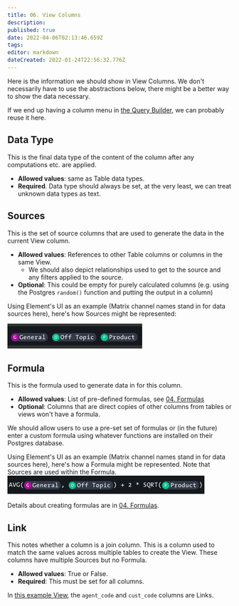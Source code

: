 ```yaml
---
title: 06. View Columns
description: 
published: true
date: 2022-04-06T02:13:46.659Z
tags: 
editor: markdown
dateCreated: 2022-01-24T22:56:32.776Z
---
```


Here is the information we should show in View Columns. We don't necessarily have to use the abstractions below, there might be a better way to show the data necessary.

If we end up having a column menu in [the Query Builder](/en/product/specs/2022-01-views/03-the-query-builder), we can probably reuse it here.

## Data Type
This is the final data type of the content of the column after any computations etc. are applied.
- **Allowed values**: same as Table data types.
- **Required**. Data type should always be set, at the very least, we can treat unknown data types as text.

## Sources
This is the set of source columns that are used to generate the data in the current View column.
- **Allowed values**: References to other Table columns or columns in the same View.
    - We should also depict relationships used to get to the source and any filters applied to the source.
- **Optional**: This could be empty for purely calculated columns (e.g. using the Postgres `random()` function and putting the output in a column)

Using Element's UI as an example (Matrix channel names stand in for data sources here), here's how Sources might be represented:

![screen_shot_2022-01-20_at_4.21.05_pm.png](/assets/product/specs/2022-01-views/06-view-columns/screen_shot_2022-01-20_at_4.21.05_pm.png)

## Formula
This is the formula used to generate data in for this column.
- **Allowed values**: List of pre-defined formulas, see [04. Formulas](/en/product/specs/2022-01-views/04-formulas)
- **Optional**: Columns that are direct copies of other columns from tables or views won't have a formula.

We should allow users to use a pre-set set of formulas or (in the future) enter a custom formula using whatever functions are installed on their Postgres database.

Using Element's UI as an example (Matrix channel names stand in for data sources here), here's how a Formula might be represented. Note that Sources are used within the Formula.
![screen_shot_2022-01-20_at_4.23.21_pm.png](/assets/product/specs/2022-01-views/06-view-columns/screen_shot_2022-01-20_at_4.23.21_pm.png)

Details about creating formulas are in [04. Formulas](/en/product/specs/2022-01-views/04-formulas).

## Link
This notes whether a column is a join column. This is a column used to match the same values across multiple tables to create the View. These columns have multiple Sources but no Formula.
- **Allowed values**: True or False.
- **Required**: This must be set for all columns.

In [this example View](https://www.w3resource.com/sql/creating-views/create-view-with-join.php), the `agent_code` and `cust_code` columns are Links.
